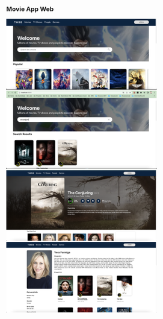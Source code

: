 ### Movie App Web

<img src="./src/assets/dashboard.png" width="400">

<img src="./src/assets/searching.png" width="400">

<img src="./src/assets/search.png" width="400">

<img src="./src/assets/actor.png" width="400">
